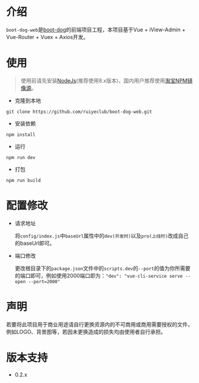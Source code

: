 # 介绍 
`boot-dog-web`是[boot-dog](https://github.com/ruiyeclub/boot-dog)的前端项目工程，本项目基于Vue + iView-Admin + Vue-Router + Vuex + Axios开发。
# 使用
> 使用前请先安装[NodeJs](https://nodejs.org/zh-cn/)(推荐使用8.x版本)，国内用户推荐使用[淘宝NPM镜像源](http://npm.taobao.org/)。
- 克隆到本地
```git
git clone https://github.com/ruiyeclub/boot-dog-web.git
```
- 安装依赖
```shell
npm install
```
- 运行
```shell
npm run dev
```
- 打包
```shell
npm run build
```
# 配置修改
- 请求地址

    将`config/index.js`中`baseUrl`属性中的`dev(开发时)`以及`pro(上线时)`改成自己的baseUrl即可。
- 端口修改

    更改根目录下的`package.json`文件中的`scripts.dev`的`--port`的值为你所需要的端口即可，例如使用2000端口即为：`"dev": "vue-cli-service serve --open --port=2000"`
# 声明
若要将此项目用于商业用途请自行更换资源内的不可商用或商用需要授权的文件，例如LOGO、背景图等，若因未更换造成的损失均由使用者自行承担。
    
# 版本支持
  - 0.2.x
